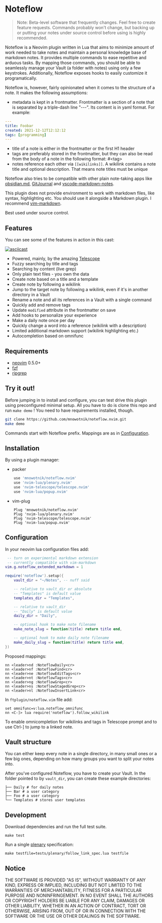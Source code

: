 # Noteflow

> Note: Beta-level software that frequently changes. Feel free to create feature requests.
> Commands probably won't change, but backing up or putting your notes under source control before using is highly recommended.

Noteflow is a Neovim plugin written in Lua that aims to minimize amount of
work needed to take notes and maintain a personal knowledge base of
markdown notes. It provides multiple commands to ease repetitive and arduous
tasks. By mapping those commands, you should be able to seamlessly manage
your Vault (a folder with notes) using only a few keystrokes. Additionally, Noteflow exposes hooks to easily customize it programatically.

Noteflow is, however, fairly opinionated when it comes to the structure
of a note. It makes the following assumptions:

- metadata is kept in a frontmatter. Frontmatter is a section of a note
that is separated by a triple-dash line "---". Its content is in yaml format. For example:

```yaml
---
title: Foobar
created: 2021-12-12T12:12:12
tags: [programming]
---
```

- title of a note is either in the frontmatter or the first H1 header
- tags are preferably stored in the frontmatter, but they can also be read from the
body of a note in the following format: #&lt;tag&gt;
- notes reference each other via `[[wikilinks]]`. A wikilink contains a note title and optional description. That means note titles must be unique

Noteflow also tries to be compatible with other plain note-taking apps like
[obsidian.md](https://obsidian.md), [GitJournal](https://gitjournal.io/) and
[vscode-markdown-notes](https://github.com/kortina/vscode-markdown-notes).

This plugin does not provide environment to work with markdown files, like syntax,
highlighting etc. You should use it alongside a Markdown plugin. I recommend
[vim-markdown](https://github.com/plasticboy/vim-markdown).

Best used under source control.

## Features

You can see some of the features in action in this cast:

[![asciicast](https://asciinema.org/a/405771.svg)](https://asciinema.org/a/405771)

- Powered, mainly, by the amazing [Telescope](https://github.com/nvim-telescope/telescope.nvim)
- Fuzzy searching by title and tags
- Searching by content (live grep)
- Only plain text files - you own the data
- Create note based on a title and a template
- Create note by following a wikilink
- Jump to the target note by following a wikilink, even if it's in another directory in a Vault
- Rename a note and all its references in a Vault with a single command
- Quickly add and remove tags
- Update `modified` attribute in the frontmatter on save
- Add hooks to personalize your experience
- Make a daily note once per day
- Quickly change a word into a reference (wikilink with a description)
- Limited additional markdown support (wikilink highlighting etc.)
- Autocompletion based on omnifunc

## Requirements

- [neovim](https://github.com/neovim/neovim/releases) 0.5.0+
- [fzf](https://github.com/junegunn/fzf)
- [ripgrep](https://github.com/BurntSushi/ripgrep)

## Try it out!

Before jumping in to install and configure, you can test drive this plugin
using preconfigured minimal setup. All you have to do is clone this repo and
run `make demo` ! You need to have requirements installed, though.

```bash
git clone https://github.com/mnowotnik/noteflow.nvim.git
make demo
```

Commands start with Noteflow prefix.
Mappings are as in [Configuration](#configuration).

## Installation

By using a plugin manager:

- packer
```lua
    use 'mnowotnik/noteflow.nvim'
    use 'nvim-lua/plenary.nvim'
    use 'nvim-telescope/telescope.nvim'
    use 'nvim-lua/popup.nvim'
```

- vim-plug
```viml
    Plug 'mnowotnik/noteflow.nvim'
    Plug 'nvim-lua/plenary.nvim'
    Plug 'nvim-telescope/telescope.nvim'
    Plug 'nvim-lua/popup.nvim'
```


## Configuration

In your neovim lua configuration files add:

```lua
 -- turn on experimental markdown extension
 -- currently compatible with vim-markdown
vim.g.noteflow_extended_markdown = 1

require('noteflow').setup({
    vault_dir = "~/Notes", -- nuff said

    -- relative to vault_dir or absolute
    -- "Templates" is default value
    templates_dir = "Templates",

    -- relative to vault_dir
    -- "Daily" is default value
    daily_dir = "Daily",

    -- optional hook to make note filename
    make_note_slug = function(title) return title end,

    -- optional hook to make daily note filename
    make_daily_slug = function(title) return title end,
})
```

Proposed mappings:

```viml
nn <leader>nd :NoteflowDaily<cr>
nn <leader>nf :NoteflowFind<cr>
nn <leader>ne :NoteflowEditTags<cr>
nn <leader>nt :NoteflowTags<cr>
nn <leader>ng :NoteflowGrep<cr>
nn <leader>ns :NoteflowStagedGrep<cr>
nn <leader>nl :NoteflowInsertLink<cr>
```

In `ftplugin/noteflow.vim` file add:

```viml
set omnifunc=v:lua.noteflow_omnifunc
nn <C-]> lua require('noteflow').follow_wikilink
```

To enable omnicompletion for wikilinks and tags in Telescope prompt and to use
Ctrl-] to jump to a linked note.

## Vault structure

You can either keep every note in a single directory, in many small ones or a
few big ones, depending on how many groups you want to split your notes into.

After you've configured Noteflow, you have to create your Vault.
In the folder pointed to by `vault_dir`, you can create these example directories:

```shell
├── Daily # for daily notes
├── Bar # a user category
├── Foo # a user category
└── Templates # stores user templates
```

## Development

Download dependencies and run the full test suite.

`make test`

Run a single [plenary](https://github.com/nvim-lua/plenary.nvim) specification:

`make testfile=tests/plenary/follow_link_spec.lua testfile`

## Notice

THE SOFTWARE IS PROVIDED "AS IS", WITHOUT WARRANTY OF ANY KIND, EXPRESS OR
IMPLIED, INCLUDING BUT NOT LIMITED TO THE WARRANTIES OF MERCHANTABILITY,
FITNESS FOR A PARTICULAR PURPOSE AND NONINFRINGEMENT. IN NO EVENT SHALL THE
AUTHORS OR COPYRIGHT HOLDERS BE LIABLE FOR ANY CLAIM, DAMAGES OR OTHER
LIABILITY, WHETHER IN AN ACTION OF CONTRACT, TORT OR OTHERWISE, ARISING FROM,
OUT OF OR IN CONNECTION WITH THE SOFTWARE OR THE USE OR OTHER DEALINGS IN THE
SOFTWARE.
